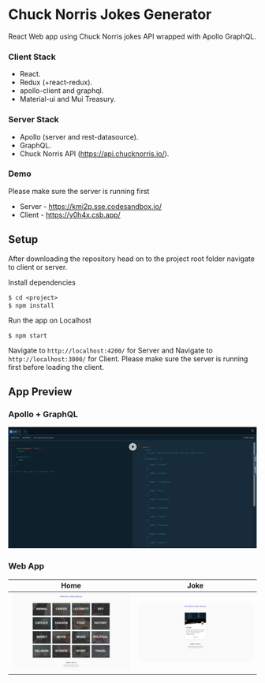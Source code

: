 # Chuck Norris Jokes Generator

React Web app using Chuck Norris jokes API wrapped with Apollo GraphQL.

### Client Stack

* React.
* Redux (+react-redux).
* apollo-client and graphql.
* Material-ui and Mui Treasury.

### Server Stack

* Apollo (server and rest-datasource).
* GraphQL.
* Chuck Norris API (https://api.chucknorris.io/).


### Demo

Please make sure the server is running first

* Server - https://kmi2p.sse.codesandbox.io/
* Client - https://y0h4x.csb.app/


## Setup

After downloading the repository head on to the project root folder navigate to client or server.


Install dependencies

```
$ cd <project>
$ npm install
```

Run the app on Localhost

```
$ npm start
```

Navigate to `http://localhost:4200/` for Server and Navigate to `http://localhost:3000/` for Client. Please make sure the server is running first before loading the client.


## App Preview

### Apollo + GraphQL

![Backend Page](/screenshot/1.png)

### Web App

| Home  | Joke  |
| -----------------| -----|
| ![Home Page](/screenshot/2.png) | ![Joke Page](/screenshot/3.png) |
